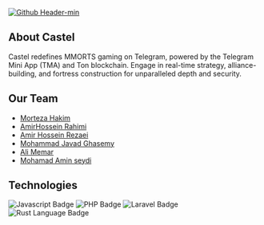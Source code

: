 [![Github Header-min](https://github.com/CastelGame/.github/assets/28778964/d435cd08-3091-4cf9-82e8-03a4083c9338)](https://castelgame.com)

## About Castel

Castel redefines MMORTS gaming on Telegram, powered by the Telegram Mini App (TMA) and Ton blockchain. Engage in real-time strategy, alliance-building, and fortress construction for unparalleled depth and security. 

## Our Team

- [Morteza Hakim](https://www.linkedin.com/in/morteza-hakim/)
- [AmirHossein Rahimi](https://github.com/ah-rahimi)
- [Amir Hossein Rezaei](https://github.com/amirking59)
- [Mohammad Javad Ghasemy](https://github.com/geeksesi/)
- [Ali Memar](https://github.com/ali-memar)
- [Mohamad Amin seydi](https://www.linkedin.com/in/mohamadamin-seydi-a2676321a/)

## Technologies
<div id="badges">
  <img src="https://img.shields.io/badge/JavaScript-F7DF1E?style=for-the-badge&logo=javascript&logoColor=black" alt="Javascript Badge"/>
  <img src="https://img.shields.io/badge/PHP-777BB4?style=for-the-badge&logo=php&logoColor=white" alt="PHP Badge"/>
  <img src="https://img.shields.io/badge/Laravel-FF2D20?style=for-the-badge&logo=laravel&logoColor=white" alt="Laravel Badge"/>
  <img src="https://img.shields.io/badge/Rust-000000?style=for-the-badge&logo=rust&logoColor=white" alt="Rust Language Badge"/>
</div>
